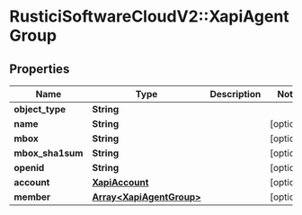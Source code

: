 # RusticiSoftwareCloudV2::XapiAgentGroup

## Properties
Name | Type | Description | Notes
------------ | ------------- | ------------- | -------------
**object_type** | **String** |  | 
**name** | **String** |  | [optional] 
**mbox** | **String** |  | [optional] 
**mbox_sha1sum** | **String** |  | [optional] 
**openid** | **String** |  | [optional] 
**account** | [**XapiAccount**](XapiAccount.md) |  | [optional] 
**member** | [**Array&lt;XapiAgentGroup&gt;**](XapiAgentGroup.md) |  | [optional] 


